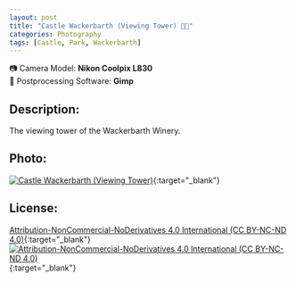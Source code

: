 ```yaml
---
layout: post
title: "Castle Wackerbarth (Viewing Tower) 🔭🏰"
categories: Photography
tags: [Castle, Park, Wackerbarth]
---
```

📷 Camera Model: **Nikon Coolpix L830**<br />
💾 Postprocessing Software: **Gimp**
## Description:
The viewing tower of the Wackerbarth Winery.
## Photo:
[![Castle Wackerbarth (Viewing Tower)](https://live.staticflickr.com/65535/52023796649_81d15bafcb_c_d.jpg)](https://www.flickr.com/photos/mike_ravenblack/52023796649){:target="_blank"}
## License:
[Attribution-NonCommercial-NoDerivatives 4.0 International (CC BY-NC-ND 4.0)](https://creativecommons.org/licenses/by-nc-nd/4.0/){:target="_blank"} \
[![Attribution-NonCommercial-NoDerivatives 4.0 International (CC BY-NC-ND 4.0)](https://i.creativecommons.org/l/by-nc-nd/4.0/88x31.png)](http://creativecommons.org/licenses/by-nc-nd/4.0/){:target="_blank"}